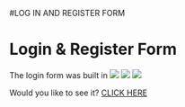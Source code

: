 #LOG IN AND REGISTER FORM
<h1> Login & Register Form </h1>
The login form was built in 
  <img src="https://img.shields.io/badge/HTML5-E34F26?style=for-the-badge&logo=html5&logoColor=white"> 
  <img src="https://img.shields.io/badge/CSS3-1572B6?style=for-the-badge&logo=css3&logoColor=white">
  <img src="https://img.shields.io/badge/JavaScript-F7DF1E?style=for-the-badge&logo=javascript&logoColor=black">

Would you like to see it? <a target="_blank" href = "https://linalozz.github.io/LinaLozano/loginform.html">CLICK HERE</a>
